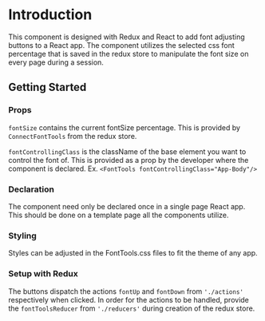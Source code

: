 # Introduction

This component is designed with Redux and React to add font adjusting buttons to a React app. The component utilizes the selected css font percentage that is saved in the redux store to manipulate the font size on every page during a session.

## Getting Started

### Props
`fontSize` contains the current fontSize percentage. This is provided by `ConnectFontTools` from the redux store.

`fontControllingClass` is the className of the base element you want to control the font of. This is provided as a prop by the developer where the component is declared. Ex. `<FontTools fontControllingClass="App-Body"/>`

### Declaration
The component need only be declared once in a single page React app. This should be done on a template page all the components utilize.
### Styling
Styles can be adjusted in the FontTools.css files to fit the theme of any app.

### Setup with Redux
The buttons dispatch the actions `fontUp` and `fontDown` from `'./actions'` respectively when clicked. In order for the actions to be handled, provide the `fontToolsReducer` from `'./reducers'` during creation of the redux store.
